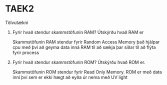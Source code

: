 # TAEK2
Tölvutækni

1. Fyrir hvað stendur skammstöfunin RAM? Útskýrðu hvað RAM er

	Skammstöfunin RAM stendur fyrir Random Access Memory það hjálpar cpu með því að geyma data inná RAM til að sækja þar síðar til að flýta fyrir process

2. Fyrir hvað stendur skammstöfunin ROM? Útskýrðu hvað ROM er.

	Skammstöfunin ROM stendur fyrir Read Only Memory. ROM er með data inní því sem er ekki hægt að eyða úr nema með UV light